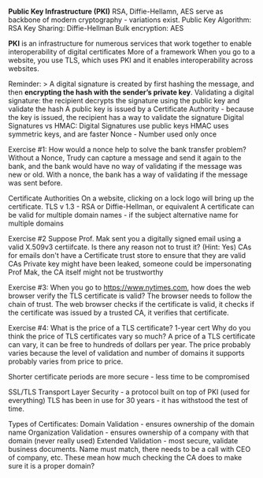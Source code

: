 
**Public Key Infrastructure (PKI)**
RSA, Diffie-Hellamn, AES serve as backbone of modern cryptography - variations exist.
Public Key Algorithm: RSA
Key Sharing: Diffie-Hellman
Bulk encryption: AES

**PKI** is an infrastructure for numerous services that work together to enable interoperability of digital certificates
More of a framework
When you go to a website, you use TLS, which uses PKI and it enables interoperability across websites.

Reminder: > A digital signature is created by first hashing the message, and then **encrypting the hash with the sender’s private key**.
Validating a digital signature: the recipient decrypts the signature using the public key and validate the hash
A public key is issued by a Certificate Authority - because the key is issued, the recipient has a way to validate the signature
Digital Signatures vs HMAC:
Digital Signatures use public keys
HMAC uses symmetric keys, and are faster
Nonce - Number used only once


Exercise #1: How would a nonce help to solve the bank transfer problem?
Without a Nonce, Trudy can capture a message and send it again to the bank, and the bank would have no way of validating if the message was new or old.
With a nonce, the bank has a way of validating if the message was sent before. 


Certificate Authorities
On a website, clicking on a lock logo will bring up the certificate.
TLS v 1.3 - RSA or Diffie-Hellman, or equivalent
A certificate can be valid for multiple domain names - if the subject alternative name for multiple domains


Exercise #2
Suppose Prof. Mak sent you a digitally signed email using a valid X.509v3 certiifcate. Is there any reason not to trust it? (Hint: Yes)
CAs for emails don't have a Certificate trust store to ensure that they are valid CAs
Private key might have been leaked, someone could be impersonating Prof Mak, the CA itself might not be trustworthy


Exercise #3:
When you go to https://www.nytimes.com, how does the web browser verify the TLS certificate is valid?
The browser needs to follow the chain of trust. The web browser checks if the certificate is valid, it checks if the certificate was issued by a trusted CA, it verifies that certificate.


Exercise #4:
What is the price of a TLS certificate? 1-year cert
Why do you think the price of TLS certificates vary so much?
A price of a TLS certificate can vary, it can be free to hundreds of dollars per year. The price probably varies because the level of validation and number of domains it supports probably varies from price to price. 


Shorter certificate periods are more secure - less time to be compromised


SSL/TLS
Transport Layer Security - a protocol built on top of PKI (used for everything)
TLS has been in use for 30 years - it has withstood the test of time.

Types of Certificates:
Domain Validation - ensures ownership of the domain name
Organization Validation - ensures ownership of a company with that domain  (never really used)
Extended Validation - most secure, validate business documents. Name must match, there needs to be a call with CEO of company, etc. 
These mean how much checking the CA does to make sure it is a proper domain?